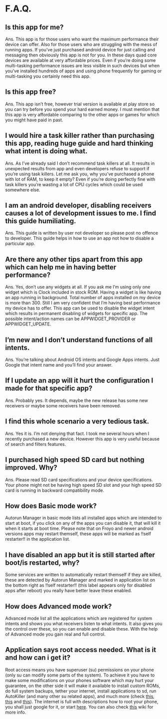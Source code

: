 # F.A.Q.

## Is this app for me?

Ans. This app is for those users who want the maximum performance their device can offer. Also for those users who are struggling with the mess of running apps. If you’ve just purchased android device for just calling and messaging then obviously this app is not for you. In these days quad core devices are available at very affordable prices. Even if you’re doing some multi-tasking performance issues are less visible in such devices but when you’ve installed hundreds of apps and using phone frequently for gaming or multi-tasking you certainly need this app.

## Is this app free?

Ans. This app isn’t free, however trial version is available at play store so you can try before you spend your hard earned money. I must mention that this app is very affordable comparing to the other apps or games for which you might have paid in past.

## I would hire a task killer rather than purchasing this app, reading huge guide and hard thinking what intent is doing what.

Ans. As I’ve already said I don’t recommend task killers at all. It results in unexpected results from app and even developers refuse to support if you’re using task killers. Let me ask you, why you’ve purchased a phone with lot of RAM, to keep it empty? Even if you’re doing perfectly fine with task killers you’re wasting a lot of CPU cycles which could be used somewhere else.

## I am an android developer, disabling receivers causes a lot of development issues to me. I find this guide humiliating.

Ans. This guide is written by user not developer so please post no offence to developer. This guide helps in how to use an app not how to disable a particular app.

## Are there any other tips apart from this app which can help me in having better performance?

Ans. Yes, don’t use any widgets at all. If you ask me I’m using only one widget which is Clock included in stock ROM. Having a widget is like having an app running in background. Total number of apps installed on my device is more than 300. Still I am very confident that I’m having best performance my device has to offer. This app can be used to disable the widget intent which results in permanent disabling of widgets for specific app. The possible intent/action names can be APPWIDGET\_PROVIDER or APPWIDGET\_UPDATE.

## I’m new and I don’t understand functions of all intents.

Ans. You’re talking about Android OS intents and Google Apps intents. Just Google that intent name and you’ll find your answer.

## If I update an app will it hurt the configuration I made for that specific app?

Ans. Probably yes. It depends, maybe the new release has some new receivers or maybe some receivers have been removed.

## I find this whole scenario a very tedious task.

Ans. Yes it is. I’m not denying that fact. I took me several hours when I recently purchased a new device. However this app is very useful because of search and filters features.

## I purchased high speed SD card but nothing improved. Why?

Ans. Please read SD card specifications and your device specifications. Your phone might not be having high speed SD slot and your high speed SD card is running in backward compatibility mode.

## How does Basic mode work?

Autorun Manager in basic mode lists all installed apps which are intended to start at boot, if you click on any of the apps you can disable it, that will kill it when it starts at boot time. Please note that on Froyo and newer android versions apps may restart themself, these apps will be marked as !!self restarter!! in the application list.

## I have disabled an app but it is still started after boot/is restarted, why?

Some services are written to automatically restart themself if they are killed, these are detected by Autorun Manager and marked in application list on the bottom right as !!self restarter!! (this label appears only for disabled apps after reboot) you really have better leave these enabled.

## How does Advanced mode work?

Advanced mode list all the applications which are registered for system intents and shows you what receivers listen to what intents. It also gives you the control over these, so you can enable and disable these. With the help of Advanced mode you gain real and full control.

## Application says root access needed. What is it and how can i get it?

Root access means you have superuser (su) permissions on your phone (only su can modify some parts of the system). To achieve it you have to make some modifications on your phones software which may hurt your guarantee, on the other side it will make it available to install custom ROMs, do full system backups, tether your internet, install applications to sd, run AutoKiller (and many other su related apps), and much more (check [this](http://www.androidcentral.com/rooting-it-me-some-qa), [this](https://lifehacker.com/5342237/five-great-reasons-to-root-your-android-phone) and [this](http://androidsocialmedia.com/developments/android-g1-root-access-why-how)). The internet is full with descriptions how to root your phone, you shall just google for it, or start [here](http://theunlockr.com). You can also check [this](http://matrixrewriter.com/wiki/tiki-index.php?page=Root+%26+rooting+your+phones) wiki for more info.


